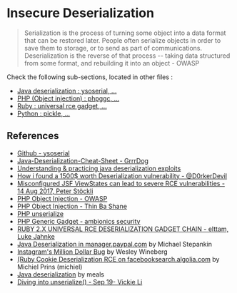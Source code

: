 # Insecure Deserialization

> Serialization is the process of turning some object into a data format that can be restored later. People often serialize objects in order to save them to storage, or to send as part of communications. Deserialization is the reverse of that process -- taking data structured from some format, and rebuilding it into an object - OWASP

Check the following sub-sections, located in other files :

* [Java deserialization : ysoserial, ...](Java.md)
* [PHP (Object injection) : phpggc, ...](PHP.md)
* [Ruby : universal rce gadget, ...](Ruby.md)
* [Python : pickle, ...](Python.md)

## References

* [Github - ysoserial](https://github.com/frohoff/ysoserial)
* [Java-Deserialization-Cheat-Sheet - GrrrDog](https://github.com/GrrrDog/Java-Deserialization-Cheat-Sheet/blob/master/README.md)
* [Understanding & practicing java deserialization exploits](https://diablohorn.com/2017/09/09/understanding-practicing-java-deserialization-exploits/)
* [How i found a 1500$ worth Deserialization vulnerability - @D0rkerDevil](https://medium.com/@D0rkerDevil/how-i-found-a-1500-worth-deserialization-vulnerability-9ce753416e0a)
* [Misconfigured JSF ViewStates can lead to severe RCE vulnerabilities - 14 Aug 2017, Peter Stöckli](https://www.alphabot.com/security/blog/2017/java/Misconfigured-JSF-ViewStates-can-lead-to-severe-RCE-vulnerabilities.html)
* [PHP Object Injection - OWASP](https://www.owasp.org/index.php/PHP_Object_Injection)
* [PHP Object Injection - Thin Ba Shane](http://location-href.com/php-object-injection/)
* [PHP unserialize](http://php.net/manual/en/function.unserialize.php)
* [PHP Generic Gadget - ambionics security](https://www.ambionics.io/blog/php-generic-gadget-chains)
* [RUBY 2.X UNIVERSAL RCE DESERIALIZATION GADGET CHAIN - elttam, Luke Jahnke](https://www.elttam.com.au/blog/ruby-deserialization/)
* [Java Deserialization in manager.paypal.com](http://artsploit.blogspot.hk/2016/01/paypal-rce.html) by Michael Stepankin
* [Instagram's Million Dollar Bug](http://www.exfiltrated.com/research-Instagram-RCE.php) by Wesley Wineberg 
* [(Ruby Cookie Deserialization RCE on facebooksearch.algolia.com](https://hackerone.com/reports/134321) by Michiel Prins (michiel)
* [Java deserialization](https://seanmelia.wordpress.com/2016/07/22/exploiting-java-deserialization-via-jboss/) by meals
* [Diving into unserialize() - Sep 19- Vickie Li](https://medium.com/swlh/diving-into-unserialize-3586c1ec97e)